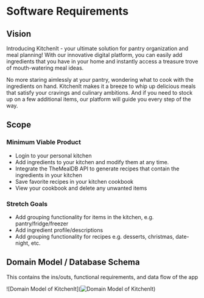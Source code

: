 # Software Requirements

## Vision

Introducing KitchenIt - your ultimate solution for pantry organization and meal planning! With our innovative digital platform, you can easily add ingredients that you have in your home and instantly access a treasure trove of mouth-watering meal ideas.

No more staring aimlessly at your pantry, wondering what to cook with the ingredients on hand. KitchenIt makes it a breeze to whip up delicious meals that satisfy your cravings and culinary ambitions. And if you need to stock up on a few additional items, our platform will guide you every step of the way.

## Scope

### Minimum Viable Product

- Login to your personal kitchen
- Add ingredients to your kitchen and modify them at any time.
- Integrate the TheMealDB API to generate recipes that contain the ingredients in your kitchen
- Save favorite recipes in your kitchen cookbook
- View your cookbook and delete any unwanted items

### Stretch Goals

- Add grouping functionality for items in the kitchen, e.g. pantry/fridge/freezer
- Add ingredient profile/descriptions
- Add grouping functionality for recipes e.g. desserts, christmas, date-night, etc.

## Domain Model / Database Schema

This contains the ins/outs, functional requirements, and data flow of the app

![Domain Model of KitchenIt](![Domain Model of KitchenIt](kitchenit-prep/img/domain-model.jpg))
